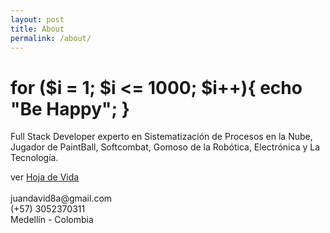```yaml
---
layout: post
title: About
permalink: /about/
---
```


# for ($i = 1; $i <= 1000; $i++){ echo "Be Happy"; }

<p>Full Stack Developer experto en Sistematización de Procesos en la Nube, Jugador de PaintBall, Softcombat, Gomoso de la Robótica, Electrónica y La Tecnología.</p>
ver <a href="/cv">Hoja de Vida</a><br><br>
juandavid8a@gmail.com<br>(+57) 3052370311<br>Medellín - Colombia
